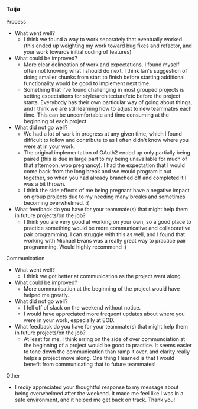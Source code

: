 ### Taija 	 	 	 	 

Process

- What went well?
  - I think we found a way to work separately that eventually worked. (this ended up weighting my work toward bug fixes and refactor, and your work towards initial coding of features)
- What could be improved?
  - More clear delineation of work and expectations. I found myself often not knowing what I should do next. I think Ian's suggestion of doing smaller chunks from start to finish before starting additional functionality would be good to implement next time.
  - Something that I've found challenging in most grouped projects is setting expectations for style/architecture/etc before the project starts. Everybody has their own particular way of going about things, and I think we are still learning how to adjust to new teammates each time. This can be uncomfortable and time consuming at the beginning of each project.
- What did not go well?
  - We had a lot of work in progress at any given time, which I found difficult to follow and contribute to as I often didn't know where you were at in your work.
  - The original implementation of OAuth2 ended up only partially being paired (this is due in large part to my being unavailable for much of that afternoon, woo pregnancy). I had the expectation that I would come back from the long break and we would program it out together, so when you had already branched off and completed it I was a bit thrown. 
  - I think the side effects of me being pregnant have a negative impact on group projects due to my needing many breaks and sometimes becoming overwhelmed. :(
- What feedback do you have for your teammate(s) that might help them in future projects/on the job?
  - I think you are very good at working on your own, so a good place to practice something would be more communicative and collaborative pair programming. I can struggle with this as well, and I found that working with Michael Evans was a really great way to practice pair programming. Would highly recommend :)

Communication

- What went well?
  - I think we got better at communication as the project went along.
- What could be improved?
  - More communication at the beginning of the project would have helped me greatly.
- What did not go well?
  - I fell off of slack on the weekend without notice.
  - I would have appreciated more frequent updates about where you were in your work, especially at EOD.
- What feedback do you have for your teammate(s) that might help them in future projects/on the job?
  - At least for me, I think erring on the side of over communciation at the beginning of a project would be good to practice. It seems easier to tone down the communication than ramp it over, and clarity really helps a project move along. One thing I learned is that I would benefit from communicating that to future teammates!

Other

- I *really* appreciated your thoughtful response to my message about being overwhelmed after the weekend. It made me feel like I was in a safe environment, and it helped me get back on track. Thank you!
